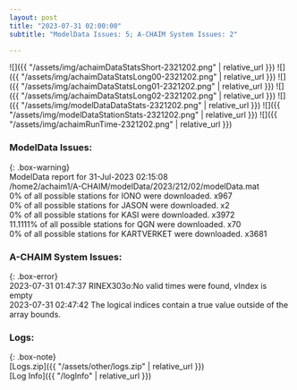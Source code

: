 ```yaml
---
layout: post
title: "2023-07-31 02:00:00"
subtitle: "ModelData Issues: 5; A-CHAIM System Issues: 2"

---
```


![]({{ "/assets/img/achaimDataStatsShort-2321202.png" | relative_url }})
![]({{ "/assets/img/achaimDataStatsLong00-2321202.png" | relative_url }})
![]({{ "/assets/img/achaimDataStatsLong01-2321202.png" | relative_url }})
![]({{ "/assets/img/achaimDataStatsLong02-2321202.png" | relative_url }})
![]({{ "/assets/img/modelDataDataStats-2321202.png" | relative_url }})
![]({{ "/assets/img/modelDataStationStats-2321202.png" | relative_url }})
![]({{ "/assets/img/achaimRunTime-2321202.png" | relative_url }})


### ModelData Issues:  
  
{: .box-warning}  
 ModelData report for 31-Jul-2023 02:15:08   
 /home2/achaim1/A-CHAIM/modelData/2023/212/02/modelData.mat   
 0% of all possible stations for IONO were downloaded. x967   
 0% of all possible stations for JASON were downloaded. x2   
 0% of all possible stations for KASI were downloaded. x3972   
 11.1111% of all possible stations for QGN were downloaded. x70   
 0% of all possible stations for KARTVERKET were downloaded. x3681   
  
### A-CHAIM System Issues:  
  
{: .box-error}  
2023-07-31 01:47:37 RINEX303o:No valid times were found, vIndex is empty  
2023-07-31 02:47:42 The logical indices contain a true value outside of the array bounds.  

### Logs:  
  
{: .box-note}  
[Logs.zip]({{ "/assets/other/logs.zip" | relative_url }})  
[Log Info]({{ "/logInfo" | relative_url }})  
